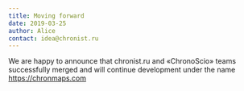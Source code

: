 ```yaml
---
title: Moving forward
date: 2019-03-25
author: Alice
contact: idea@chronist.ru
---
```


We are happy to announce that chronist.ru and «ChronoScio» teams successfully merged and will continue development under the name https://chronmaps.com 
